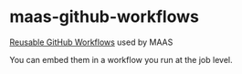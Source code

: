 # maas-github-workflows
[Reusable GitHub Workflows](https://docs.github.com/en/actions/sharing-automations/reusing-workflows) used by MAAS


You can embed them in a workflow you run at the job level.

